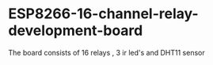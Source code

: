 # ESP8266-16-channel-relay-development-board
The board consists of 16 relays , 3 ir led's and DHT11 sensor 
